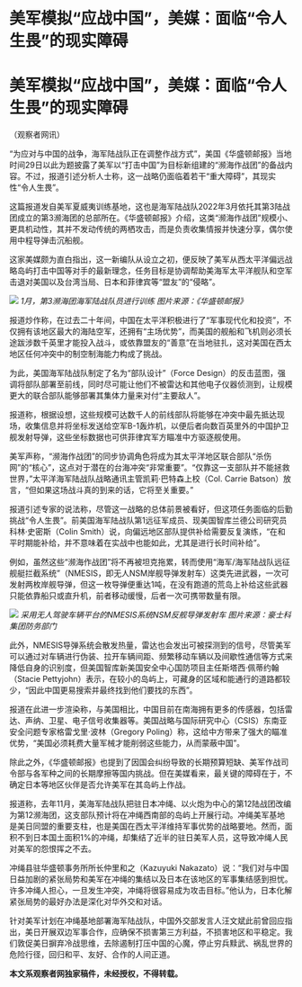 # 美军模拟“应战中国”，美媒：面临“令人生畏”的现实障碍

# 美军模拟“应战中国”，美媒：面临“令人生畏”的现实障碍

（观察者网讯）

“为应对与中国的战争，海军陆战队正在调整作战方式”，美国《华盛顿邮报》当地时间29日以此为题披露了美军以“打击中国”为目标新组建的“濒海作战团”的备战内容。不过，报道引述分析人士称，这一战略仍面临着若干“重大障碍”，其现实性“令人生畏”。

这篇报道发自美军夏威夷训练基地，这也是海军陆战队2022年3月依托其第3陆战团成立的第3濒海团的总部所在。《华盛顿邮报》介绍，这类“濒海作战团”规模小、更具机动性，其并不发动传统的两栖攻击，而是负责收集情报并快速分享，偶尔使用中程导弹击沉船舰。

这家美媒颇为直白指出，这一新编队从设立之初，便反映了美军从西太平洋偏远战略岛屿打击中国等对手的最新理念，任务目标是协调帮助美海军太平洋舰队和空军击退对美国以及台湾当局、日本和菲律宾等“盟友”的“侵略”。

![](https://inews.gtimg.com/om_bt/OKlJIqx5o304RvJRvXk7Is4phVes1mw4WnXkVeAPxokmQAA/1000)
_1月，第3濒海团海军陆战队员进行训练 图片来源：《华盛顿邮报》_

报道炒作称，在过去二十年间，中国在太平洋积极进行了“军事现代化和投资”，不仅拥有该地区最大的海陆空军，还拥有“主场优势”，而美国的舰船和飞机则必须长途跋涉数千英里才能投入战斗，或依靠盟友的“善意”在当地驻扎，这对美国在西太地区任何冲突中的制空制海能力构成了挑战。

为此，美国海军陆战队制定了名为“部队设计”（Force
Design）的反击蓝图，强调将部队部署至前线，同时尽可能让他们不被雷达和其他电子仪器侦测到，让规模更大的联合部队能够部署其集体力量来对付“主要敌人”。

报道称，根据设想，这些规模可达数千人的前线部队将能够在冲突中最先抵达现场，收集信息并将坐标发送给空军B-1轰炸机，以便后者向数百英里外的中国护卫舰发射导弹，这些坐标数据也可供菲律宾军方瞄准中方驱逐舰使用。

美军声称，“濒海作战团”的同步协调角色将成为其太平洋地区联合部队“杀伤网”的“核心”，这点对于潜在的台海冲突“非常重要”。“仅靠这一支部队并不能拯救世界，”太平洋海军陆战队战略通讯主管凯莉·巴特森上校（Col.
Carrie Batson）放言，“但如果这场战斗真的到来的话，它将至关重要。”

报道引述专家的说法称，尽管这一战略的总体前景被看好，但这项任务面临的后勤挑战“令人生畏”。前美国海军陆战队第1远征军成员、现美国智库兰德公司研究员科林·史密斯（Colin
Smith）说，向偏远地区部队提供补给需要反复演练，“在和平时期能补给，并不意味着在实战中也能如此，尤其是进行长时间补给”。

例如，虽然这些“濒海作战团”将不再被坦克拖累，转而使用“海军/海军陆战队远征舰艇拦截系统”（NMESIS，即无人NSM岸舰导弹发射车）这类先进武器，一次可发射两枚岸舰导弹，但这一枚导弹便重达1吨，在没有跑道的荒岛上补给这些武器只能依靠船只或直升机，前者移动缓慢，后者一次可携带数量有限。

![](https://inews.gtimg.com/om_bt/Oswyidol6ZrG333vmITndRgdiSn4MZ4JdNgME84ORbaxMAA/1000)
_采用无人驾驶车辆平台的NMESIS系统NSM反舰导弹发射车 图片来源：豪士科集团防务部门_

此外，NMESIS导弹系统会散发热量，雷达也会发出可被探测到的信号，尽管美军可以通过对车辆进行伪装、拉开车辆间距、频繁移动车辆以及间歇性通信等方式来降低自身的识别度，但美国智库新美国安全中心国防项目主任斯塔西·佩蒂约翰（Stacie
Pettyjohn）表示，在较小的岛屿上，可藏身的区域和能通行的道路都较少，“因此中国更易搜索并最终找到他们要找的东西”。

报道在此进一步渲染称，与美国相比，中国目前在南海拥有更多的传感器，包括雷达、声纳、卫星、电子信号收集器等。美国战略与国际研究中心（CSIS）东南亚安全问题专家格雷戈里·波林（Gregory
Poling）称，这给中方带来了强大的瞄准优势，“美国必须耗费大量军械才能削弱这些能力，从而蒙蔽中国”。

除此之外，《华盛顿邮报》也提到了因国会纠纷导致的长期预算短缺、美军作战司令部与各军种之间的长期摩擦等国内挑战。但在美媒看来，最关键的障碍在于，不确定日本等地区伙伴是否允许美军在其岛屿上作战。

报道称，去年11月，美海军陆战队把驻日本冲绳、以火炮为中心的第12陆战团改编为第12濒海团，这支部队预计将在冲绳西南部的岛屿上开展行动。冲绳美军基地是美日同盟的重要支柱，也是美国在西太平洋维持军事优势的战略要地。然而，面积不到日本国土面积1%的冲绳，却集结了近半的驻日美军人员，这导致冲绳人民对美军的怨恨挥之不去。

冲绳县驻华盛顿事务所所长仲里和之（Kazuyuki
Nakazato）说：“我们对与中国日益加剧的紧张局势和美军在冲绳的集结以及日本在该地区的军事集结感到担忧。许多冲绳人担心，一旦发生冲突，冲绳将很容易成为攻击目标。”他认为，日本化解紧张局势的最好办法是深化对华外交和对话。

针对美军计划在冲绳基地部署海军陆战队，中国外交部发言人汪文斌此前曾回应指出，美日开展双边军事合作，应确保不损害第三方利益，不损害地区和平稳定。我们敦促美日摒弃冷战思维，去除遏制打压中国的心魔，停止穷兵黩武、祸乱世界的危险行径，回归和平、友好、合作的人间正道。

**本文系观察者网独家稿件，未经授权，不得转载。**

